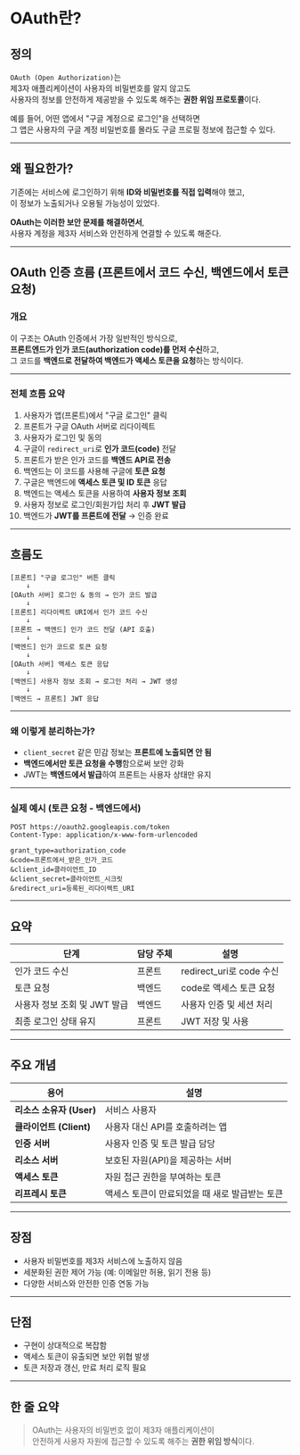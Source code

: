 # OAuth란?

## 정의

`OAuth (Open Authorization)`는  
제3자 애플리케이션이 사용자의 비밀번호를 알지 않고도  
사용자의 정보를 안전하게 제공받을 수 있도록 해주는 **권한 위임 프로토콜**이다.

예를 들어, 어떤 앱에서 "구글 계정으로 로그인"을 선택하면  
그 앱은 사용자의 구글 계정 비밀번호를 몰라도 구글 프로필 정보에 접근할 수 있다.

---

## 왜 필요한가?

기존에는 서비스에 로그인하기 위해 **ID와 비밀번호를 직접 입력**해야 했고,  
이 정보가 노출되거나 오용될 가능성이 있었다.  

**OAuth는 이러한 보안 문제를 해결하면서**,  
사용자 계정을 제3자 서비스와 안전하게 연결할 수 있도록 해준다.

---

## OAuth 인증 흐름 (프론트에서 코드 수신, 백엔드에서 토큰 요청)

### 개요

이 구조는 OAuth 인증에서 가장 일반적인 방식으로,  
**프론트엔드가 인가 코드(authorization code)를 먼저 수신**하고,  
그 코드를 **백엔드로 전달하여 백엔드가 액세스 토큰을 요청**하는 방식이다.

---

### 전체 흐름 요약

1. 사용자가 앱(프론트)에서 "구글 로그인" 클릭
2. 프론트가 구글 OAuth 서버로 리다이렉트
3. 사용자가 로그인 및 동의
4. 구글이 `redirect_uri`로 **인가 코드(code)** 전달
5. 프론트가 받은 인가 코드를 **백엔드 API로 전송**
6. 백엔드는 이 코드를 사용해 구글에 **토큰 요청**
7. 구글은 백엔드에 **액세스 토큰 및 ID 토큰** 응답
8. 백엔드는 액세스 토큰을 사용하여 **사용자 정보 조회**
9. 사용자 정보로 로그인/회원가입 처리 후 **JWT 발급**
10. 백엔드가 **JWT를 프론트에 전달** → 인증 완료

---

## 흐름도

```plaintext
[프론트] "구글 로그인" 버튼 클릭
    ↓
[OAuth 서버] 로그인 & 동의 → 인가 코드 발급
    ↓
[프론트] 리다이렉트 URI에서 인가 코드 수신
    ↓
[프론트 → 백엔드] 인가 코드 전달 (API 호출)
    ↓
[백엔드] 인가 코드로 토큰 요청
    ↓
[OAuth 서버] 액세스 토큰 응답
    ↓
[백엔드] 사용자 정보 조회 → 로그인 처리 → JWT 생성
    ↓
[백엔드 → 프론트] JWT 응답
```

---

### 왜 이렇게 분리하는가?

- `client_secret` 같은 민감 정보는 **프론트에 노출되면 안 됨**
- **백엔드에서만 토큰 요청을 수행**함으로써 보안 강화
- JWT는 **백엔드에서 발급**하여 프론트는 사용자 상태만 유지

---

### 실제 예시 (토큰 요청 - 백엔드에서)

```http
POST https://oauth2.googleapis.com/token
Content-Type: application/x-www-form-urlencoded

grant_type=authorization_code
&code=프론트에서_받은_인가_코드
&client_id=클라이언트_ID
&client_secret=클라이언트_시크릿
&redirect_uri=등록된_리다이렉트_URI
```

---

## 요약

| 단계 | 담당 주체 | 설명 |
|------|-----------|------|
| 인가 코드 수신 | 프론트 | redirect_uri로 code 수신 |
| 토큰 요청 | 백엔드 | code로 액세스 토큰 요청 |
| 사용자 정보 조회 및 JWT 발급 | 백엔드 | 사용자 인증 및 세션 처리 |
| 최종 로그인 상태 유지 | 프론트 | JWT 저장 및 사용 |

---

## 주요 개념

| 용어 | 설명 |
|------|------|
| **리소스 소유자 (User)** | 서비스 사용자 |
| **클라이언트 (Client)** | 사용자 대신 API를 호출하려는 앱 |
| **인증 서버** | 사용자 인증 및 토큰 발급 담당 |
| **리소스 서버** | 보호된 자원(API)을 제공하는 서버 |
| **액세스 토큰** | 자원 접근 권한을 부여하는 토큰 |
| **리프레시 토큰** | 액세스 토큰이 만료되었을 때 새로 발급받는 토큰 |

---

## 장점

- 사용자 비밀번호를 제3자 서비스에 노출하지 않음
- 세분화된 권한 제어 가능 (예: 이메일만 허용, 읽기 전용 등)
- 다양한 서비스와 안전한 인증 연동 가능

---

## 단점

- 구현이 상대적으로 복잡함
- 액세스 토큰이 유출되면 보안 위협 발생
- 토큰 저장과 갱신, 만료 처리 로직 필요

---

## 한 줄 요약

> OAuth는 사용자의 비밀번호 없이 제3자 애플리케이션이  
> 안전하게 사용자 자원에 접근할 수 있도록 해주는 **권한 위임 방식**이다.
